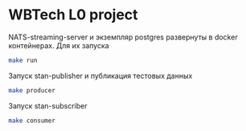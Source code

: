 # WBTech L0 project

NATS-streaming-server и экземпляр postgres развернуты в docker контейнерах.
Для их запуска
```bash
make run
```

Запуск stan-publisher и публикация тестовых данных
```bash
make producer
```

Запуск stan-subscriber
```bash
make consumer
```